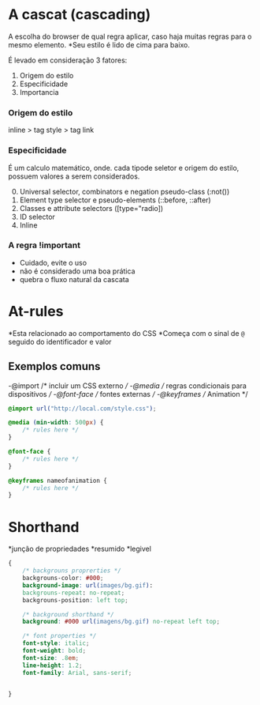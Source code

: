 # A cascat (cascading)

A escolha do browser de qual regra aplicar, caso haja muitas regras para o mesmo elemento.
*Seu estilo é lido de cima para baixo.

É levado em consideração 3 fatores:
1. Origem do estilo
2. Especificidade
3. Importancia

### Origem do estilo
inline > tag style > tag link

### Especificidade
É um calculo matemático, onde. cada tipode seletor e origem do estilo, possuem valores a serem considerados.

0. Universal selector, combinators e negation pseudo-class (:not())
1. Element type selector e pseudo-elements (::before, ::after)
10. Classes e attribute selectors ([type="radio])
100. ID selector
1000. Inline

### A regra !important

* Cuidado, evite o uso
* não é considerado uma boa prática
* quebra o fluxo natural da cascata 

# At-rules

*Esta relacionado ao comportamento do CSS 
*Começa com o sinal de `@` seguido do identificador e valor

## Exemplos comuns
-@import      /* incluir um CSS externo */
-@media       /* regras condicionais para dispositivos */
-@font-face   /* fontes externas */
-@keyframes   /* Animation */

```css
@import url("http://local.com/style.css");

@media (min-width: 500px) {
    /* rules here */
}

@font-face {
    /* rules here */
}

@keyframes nameofanimation {
    /* rules here */
}

```

# Shorthand
*junção de propriedades
*resumido
*legivel

```css
{
    /* backgrouns proprerties */
    backgrouns-color: #000;
    background-image: url(images/bg.gif):
    backgrouns-repeat: no-repeat;
    backgrouns-position: left top;

    /* background shorthand */
    background: #000 url(imagens/bg.gif) no-repeat left top;

    /* font properties */
    font-style: italic;
    font-weight: bold;
    font-size: .8em;
    line-height: 1.2;
    font-family: Arial, sans-serif;
    

}
